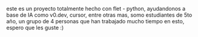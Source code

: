 este es un proyecto totalmente hecho con flet - python, ayudandonos a base de IA como v0.dev, cursor, entre otras mas, somo estudiantes
de 5to año, un grupo de 4 personas que han trabajado mucho tiempo en esto, espero que les guste :)
